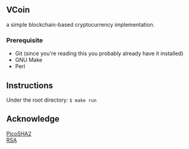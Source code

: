 ## VCoin

a simple blockchain-based cryptocurrency implementation.

### Prerequisite
- Git (since you're reading this you probably already have it installed)
- GNU Make
- Perl

## Instructions
Under the root directory: `$ make run`

## Acknowledge
[PicoSHA2](https://github.com/okdshin/PicoSHA2.git) \
[RSA](https://github.com/cassvin/Rsa.git)